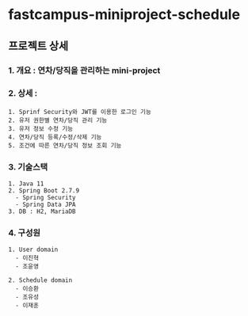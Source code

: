 # fastcampus-miniproject-schedule
## 프로젝트 상세

### 1. 개요 : 연차/당직을 관리하는 mini-project

### 2. 상세 :
    1. Sprinf Security와 JWT를 이용한 로그인 기능
    2. 유저 권한별 연차/당직 관리 기능
    3. 유저 정보 수정 기능
    4. 연차/당직 등록/수정/삭제 기능
    5. 조건에 따른 연차/당직 정보 조회 기능

### 3. 기술스택
    1. Java 11
    2. Spring Boot 2.7.9
      - Spring Security
      - Spring Data JPA
    3. DB : H2, MariaDB
    
### 4. 구성원
    1. User domain
      - 이진혁
      - 조윤영
      
    2. Schedule domain
      - 이승환
      - 조유성 
      - 이재훈 
